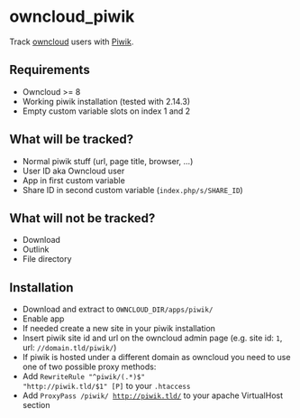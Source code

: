 # owncloud_piwik
Track [owncloud](https://owncloud.org) users with [Piwik](https://piwik.org).

## Requirements
- Owncloud >= 8
- Working piwik installation (tested with 2.14.3)
- Empty custom variable slots on index 1 and 2

## What will be tracked?
- Normal piwik stuff (url, page title, browser, ...)
- User ID aka Owncloud user
- App in first custom variable
- Share ID in second custom variable (<code>index.php/s/SHARE_ID</code>)

## What will not be tracked?
- Download
- Outlink
- File directory

## Installation
- Download and extract to <code>OWNCLOUD_DIR/apps/piwik/</code>
- Enable app
- If needed create a new site in your piwik installation
- Insert piwik site id and url on the owncloud admin page (e.g. site id: <code>1</code>, url: <code>//domain.tld/piwik/</code>)
- If piwik is hosted under a different domain as owncloud you need to use one of two possible proxy methods:
 - Add <code>RewriteRule "^piwik/(.*)$" "http://piwik.tld/$1" [P]</code> to your <code>.htaccess</code>
 - Add <code>ProxyPass /piwik/ http://piwik.tld/</code> to your apache VirtualHost section
